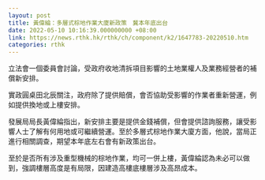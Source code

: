 ```yaml
---
layout: post
title: 黃偉綸：多層式棕地作業大廈新政策　冀本年底出台
date: 2022-05-10 10:16:39.000000000 +08:00
link: https://news.rthk.hk/rthk/ch/component/k2/1647783-20220510.htm
categories: rthk
---
```


立法會一個委員會討論，受政府收地清拆項目影響的土地業權人及業務經營者的補償新安排。

實政圓桌田北辰關注，政府除了提供賠償，會否協助受影響的作業者重新營運，例如提供換地或上樓安排。

發展局局長黃偉綸指出，新安排主要是提供金錢補償，但會提供諮詢服務，讓受影響人士了解有何用地或可繼續營運。至於多層式棕地作業大廈方面，他說，當局正進行相關調查，期望本年底左右會有新政策出台。

至於是否所有涉及重型機械的棕地作業，均可一併上樓，黃偉綸認為未必可以做到，強調樓層高度是有局限，因建造高樓底樓層涉及高昂成本。
